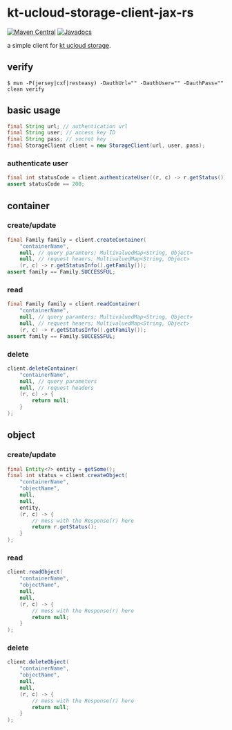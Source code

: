 # kt-ucloud-storage-client-jax-rs
[![Maven Central](https://img.shields.io/maven-central/v/com.github.jinahya/kt-ucloud-storage-client-jax-rs.svg)](http://search.maven.org/#search%7Cgav%7C1%7Cg%3A%22com.github.jinahya%22%20AND%20a%3A%22kt-ucloud-storage-client-jax-rs%22)
[![Javadocs](http://www.javadoc.io/badge/com.github.jinahya/kt-ucloud-storage-client-jax-rs.svg)](http://www.javadoc.io/doc/com.github.jinahya/kt-ucloud-storage-client-jax-rs)

a simple client for [kt ucloud storage](https://ucloudbiz.olleh.com/portal/ktcloudportal.epc.productintro.ss.info.html).

## verify
```
$ mvn -P(jersey|cxf|resteasy) -DauthUrl="" -DauthUser="" -DauthPass="" clean verify
```
## basic usage
```java
final String url; // authentication url
final String user; // access key ID
final String pass; // secret key
final StorageClient client = new StorageClient(url, user, pass);
```
### authenticate user
```java
final int statusCode = client.authenticateUser((r, c) -> r.getStatus());
assert statusCode == 200;
```

## container
### create/update
```java
final Family family = client.createContainer(
    "containerName",
    null, // query paramters; MultivaluedMap<String, Object>
    null, // request heaers; MultivaluedMap<String, Object>
    (r, c) -> r.getStatusInfo().getFamily());
assert family == Family.SUCCESSFUL;
```
### read
```java
final Family family = client.readContainer(
    "containerName",
    null, // query paramters; MultivaluedMap<String, Object>
    null, // request heaers; MultivaluedMap<String, Object>
    (r, c) -> r.getStatusInfo().getFamily());
assert family == Family.SUCCESSFUL;
```
### delete
```java
client.deleteContainer(
    "containerName",
    null, // query parameters
    null, // request headers
    (r, c) -> {
        return null;
    }
);
```
## object
### create/update
```java
final Entity<?> entity = getSome();
final int status = client.createObject(
    "containerName",
    "objectName",
    null,
    null,
    entity,
    (r, c) -> {
        // mess with the Response(r) here
        return r.getStatus();
    }
);
```
### read
```java
client.readObject(
    "containerName",
    "objectName",
    null,
    null,
    (r, c) -> {
        // mess with the Response(r) here
        return null;
    }
);
```
### delete
```java
client.deleteObject(
    "containerName",
    "objectName",
    null,
    null,
    (r, c) -> {
        // mess with the Response(r) here
        return null;
    }
);
```
